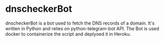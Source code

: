 # dnscheckerBot

dnscheckerBot is a bot used to fetch the DNS records of a domain. It's written in Python and relies on python-telegram-bot API. The Bot is used docker to containerize the script and deplyoed it in Heroku.
